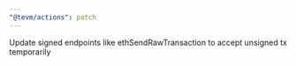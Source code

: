 ```yaml
---
"@tevm/actions": patch
---
```


Update signed endpoints like ethSendRawTransaction to accept unsigned tx temporarily
